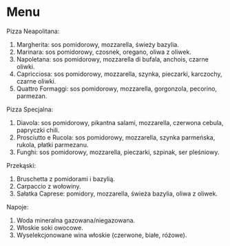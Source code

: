 # Menu

Pizza Neapolitana:

1. Margherita: sos pomidorowy, mozzarella, świeży bazylia.
2. Marinara: sos pomidorowy, czosnek, oregano, oliwa z oliwek.
3. Napoletana: sos pomidorowy, mozzarella di bufala, anchois, czarne oliwki.
4. Capricciosa: sos pomidorowy, mozzarella, szynka, pieczarki, karczochy, czarne oliwki.
5. Quattro Formaggi: sos pomidorowy, mozzarella, gorgonzola, pecorino, parmezan.


Pizza Specjalna:

1. Diavola: sos pomidorowy, pikantna salami, mozzarella, czerwona cebula, papryczki chili.
2. Prosciutto e Rucola: sos pomidorowy, mozzarella, szynka parmeńska, rukola, płatki parmezanu.
3. Funghi: sos pomidorowy, mozzarella, pieczarki, szpinak, ser pleśniowy.


Przekąski:

1. Bruschetta z pomidorami i bazylią.
2. Carpaccio z wołowiny.
3. Sałatka Caprese: pomidory, mozzarella, świeża bazylia, oliwa z oliwek.


Napoje:

1. Woda mineralna gazowana/niegazowana.
2. Włoskie soki owocowe.
3. Wyselekcjonowane wina włoskie (czerwone, białe, różowe).
